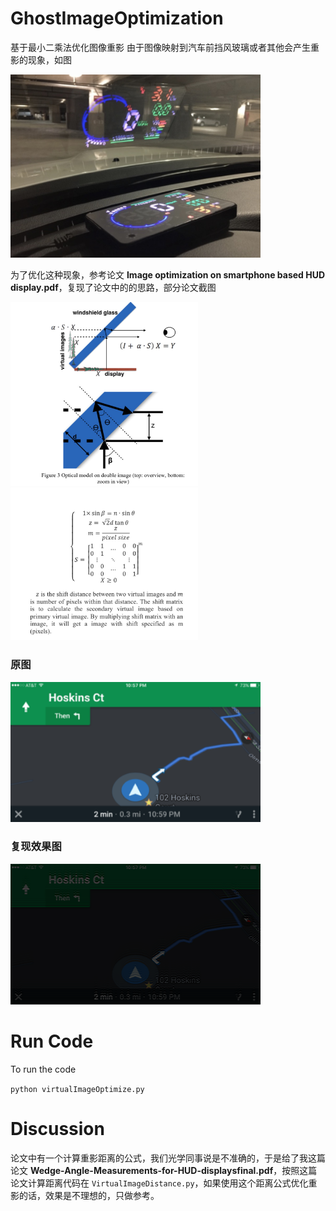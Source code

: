 # GhostImageOptimization
基于最小二乘法优化图像重影
由于图像映射到汽车前挡风玻璃或者其他会产生重影的现象，如图

<img src='virtualImageOptimize/describe.jpg' width='400px'/>


为了优化这种现象，参考论文 **Image optimization on smartphone based HUD display.pdf**，复现了论文中的的思路，部分论文截图

<img src='virtualImageOptimize/describe2.jpg' width='300px'/>
<img src='virtualImageOptimize/describe3.jpg' width='300px'/>

### 原图

<img src='virtualImageOptimize/hud.png' width='400px'/>

### 复现效果图

<img src='virtualImageOptimize/hud2.png' width='400px'/>

# Run Code
To run the code

`python virtualImageOptimize.py`


# Discussion
论文中有一个计算重影距离的公式，我们光学同事说是不准确的，于是给了我这篇论文 **Wedge-Angle-Measurements-for-HUD-displaysfinal.pdf**，按照这篇论文计算距离代码在 `VirtualImageDistance.py`，如果使用这个距离公式优化重影的话，效果是不理想的，只做参考。
